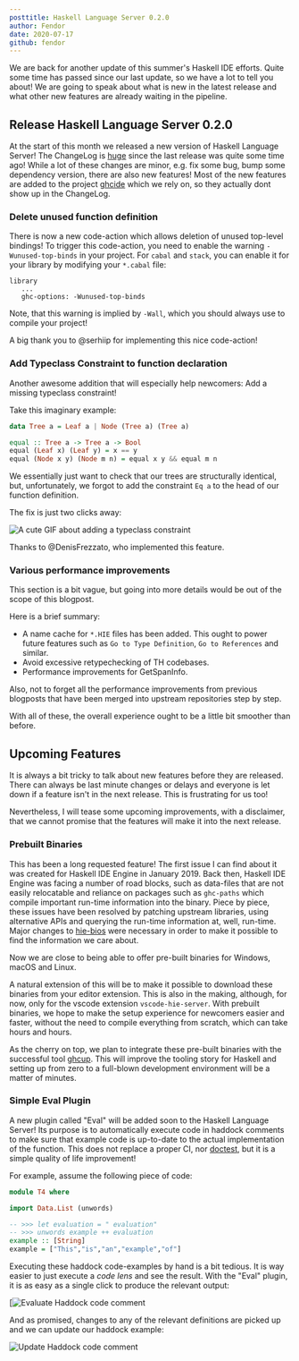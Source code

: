 ```yaml
---
posttitle: Haskell Language Server 0.2.0
author: Fendor
date: 2020-07-17
github: fendor
---
```


We are back for another update of this summer's Haskell IDE efforts.
Quite some time has passed since our last update, so we have a lot to tell you about!
We are going to speak about what is new in the latest release and what other new features are already waiting in the pipeline.

## Release Haskell Language Server 0.2.0

At the start of this month we released a new version of Haskell Language Server!
The ChangeLog is [huge](https://github.com/haskell/haskell-language-server/blob/master/ChangeLog.md#02) since the last release was quite some time ago!
While a lot of these changes are minor, e.g. fix some bug, bump some dependency version, there are also new features!
Most of the new features are added to the project [ghcide](https://github.com/digital-asset/ghcide) which we rely on, so they actually dont show up in the ChangeLog.

### Delete unused function definition

There is now a new code-action which allows deletion of unused top-level bindings! To trigger this code-action, you need to enable the warning `-Wunused-top-binds` in your project. For `cabal` and `stack`, you can enable it for your library by modifying your `*.cabal` file:

```
library
   ...
   ghc-options: -Wunused-top-binds
```

Note, that this warning is implied by `-Wall`, which you should always use to compile your project!

A big thank you to \@serhiip for implementing this nice code-action!

### Add Typeclass Constraint to function declaration

Another awesome addition that will especially help newcomers: Add a missing typeclass constraint!

Take this imaginary example:

```haskell
data Tree a = Leaf a | Node (Tree a) (Tree a)

equal :: Tree a -> Tree a -> Bool
equal (Leaf x) (Leaf y) = x == y
equal (Node x y) (Node m n) = equal x y && equal m n
```

We essentially just want to check that our trees are structurally identical, but, unfortunately, we forgot to add the constraint `Eq a` to the head of our function definition.

The fix is just two clicks away:

![A cute GIF about adding a typeclass constraint](https://i.imgur.com/TfOqBgI.gif)

Thanks to \@DenisFrezzato, who implemented this feature.

### Various performance improvements

This section is a bit vague, but going into more details would be out of the scope of this blogpost.

Here is a brief summary:

* A name cache for `*.HIE` files has been added. This ought to power future features such as `Go to Type Definition`, `Go to References` and similar.
* Avoid excessive retypechecking of TH codebases.
* Performance improvements for GetSpanInfo.

Also, not to forget all the performance improvements from previous blogposts that have been merged into upstream repositories step by step.

With all of these, the overall experience ought to be a little bit smoother than before.

## Upcoming Features

It is always a bit tricky to talk about new features before they are released. There can always be last minute changes or delays and everyone is let down if a feature isn't in the next release. This is frustrating for us too!

Nevertheless, I will tease some upcoming improvements, with a disclaimer, that we cannot promise that the features will make it into the next release.

### Prebuilt Binaries

This has been a long requested feature! The first issue I can find about it was created for Haskell IDE Engine in January 2019. Back then, Haskell IDE Engine was facing a number of road blocks, such as data-files that are not easily relocatable and reliance on packages such as `ghc-paths` which compile important run-time information into the binary. Piece by piece, these issues have been resolved by patching upstream libraries, using alternative APIs and querying the run-time information at, well, run-time. Major changes to [hie-bios](https://github.com/mpickering/hie-bios/) were necessary in order to make it possible to find the information we care about.

Now we are close to being able to offer pre-built binaries for Windows, macOS and Linux.

A natural extension of this will be to make it possible to download these binaries from your editor extension. This is also in the making, although, for now, only for the vscode extension `vscode-hie-server`.
With prebuilt binaries, we hope to make the setup experience for newcomers easier and faster, without the need to compile everything from scratch, which can take hours and hours.

As the cherry on top, we plan to integrate these pre-built binaries with the successful tool [ghcup](https://www.haskell.org/ghcup/). This will improve the tooling story for Haskell and setting up from zero to a full-blown development environment will be a matter of minutes.

### Simple Eval Plugin

A new plugin called "Eval" will be added soon to the Haskell Language Server! Its purpose is to automatically execute code in haddock comments to make sure that example code is up-to-date to the actual implementation of the function. This does not replace a proper CI, nor [doctest](https://github.com/sol/doctest#readme), but it is a simple quality of life improvement!

For example, assume the following piece of code:

```haskell
module T4 where

import Data.List (unwords)

-- >>> let evaluation = " evaluation"
-- >>> unwords example ++ evaluation
example :: [String]
example = ["This","is","an","example","of"]
```

Executing these haddock code-examples by hand is a bit tedious. It is way easier to just execute a _code lens_ and see the result.
With the "Eval" plugin, it is as easy as a single click to produce the relevant output:

[![Evaluate Haddock code comment](https://i.imgur.com/raaTFKr.gif)

And as promised, changes to any of the relevant definitions are picked up and we can update our haddock example:

![Update Haddock code comment](https://i.imgur.com/G6WbAQd.gif)
